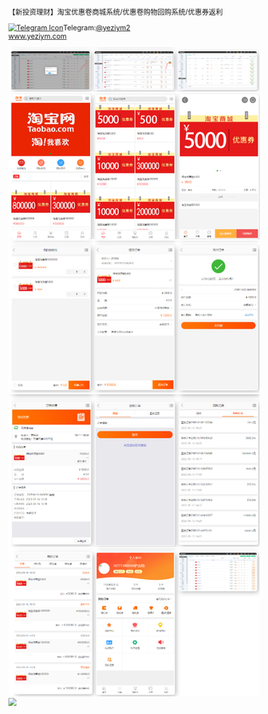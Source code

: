 【新投资理财】淘宝优惠卷商城系统/优惠卷购物回购系统/优惠券返利<p dir="auto"><a target="_blank" rel="noopener noreferrer nofollow" href="https://camo.githubusercontent.com/d614d90677fbc2e34c7c62ebc68c82379d87a57c4beaf05af65fec7ba6b72e36/68747470733a2f2f63646e2d69636f6e732d706e672e666c617469636f6e2e636f6d2f3531322f323131312f323131313634362e706e67"><img src="https://camo.githubusercontent.com/d614d90677fbc2e34c7c62ebc68c82379d87a57c4beaf05af65fec7ba6b72e36/68747470733a2f2f63646e2d69636f6e732d706e672e666c617469636f6e2e636f6d2f3531322f323131312f323131313634362e706e67" alt="Telegram Icon" style="width: 16px; max-width: 100%;" data-canonical-src="https://cdn-icons-png.flaticon.com/512/2111/2111646.png"></a>Telegram:<a href="https://t.me/yeziym2" rel="nofollow">@yeziym2</a><br><a href="https://www.yeziym.com/">www.yeziym.com</a></p><img src="https://github.com/yeziym/iCGejqR1Va/blob/main/EkHbx.png"><img src="https://github.com/yeziym/iCGejqR1Va/blob/main/UD9Rd.png"><img src="https://github.com/yeziym/iCGejqR1Va/blob/main/dtt8i.png"><img src="https://github.com/yeziym/iCGejqR1Va/blob/main/80T4z.png"><img src="https://github.com/yeziym/iCGejqR1Va/blob/main/FM03i.png"><img src="https://github.com/yeziym/iCGejqR1Va/blob/main/03ys4.png">